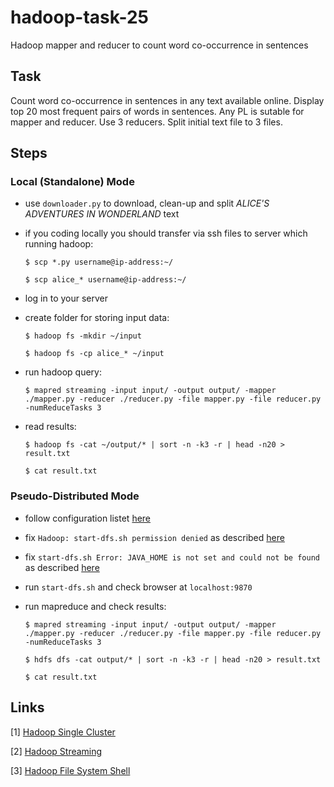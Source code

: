 # hadoop-task-25
Hadoop mapper and reducer to count word co-occurrence in sentences

## Task

Count word co-occurrence in sentences in any text available online.
Display top 20 most frequent pairs of words in sentences.
Any PL is sutable for mapper and reducer.
Use 3 reducers.
Split initial text file to 3 files.

## Steps

### Local (Standalone) Mode

* use `downloader.py` to download, clean-up and split *ALICE'S ADVENTURES IN WONDERLAND* text
* if you coding locally you should transfer via ssh files to server which running hadoop:

    `$ scp *.py username@ip-address:~/`

    `$ scp alice_* username@ip-address:~/`

* log in to your server
* create folder for storing input data:

    `$ hadoop fs -mkdir ~/input`

    `$ hadoop fs -cp alice_* ~/input`

* run hadoop query:

    `$ mapred streaming -input input/ -output output/ -mapper ./mapper.py -reducer ./reducer.py -file mapper.py -file reducer.py -numReduceTasks 3`

* read results:

    `$ hadoop fs -cat ~/output/* | sort -n -k3 -r | head -n20 > result.txt`
    
    `$ cat result.txt`

### Pseudo-Distributed Mode

* follow configuration listet [here](https://hadoop.apache.org/docs/r3.1.2/hadoop-project-dist/hadoop-common/SingleCluster.html#Pseudo-Distributed_Operation)
* fix `Hadoop: start-dfs.sh permission denied` as described [here](https://stackoverflow.com/questions/15211848)
* fix `start-dfs.sh Error: JAVA_HOME is not set and could not be found` as described [here](https://stackoverflow.com/questions/21533725)
* run `start-dfs.sh` and check browser at `localhost:9870`
* run mapreduce and check results:

    `$ mapred streaming -input input/ -output output/ -mapper ./mapper.py -reducer ./reducer.py -file mapper.py -file reducer.py -numReduceTasks 3`
    
    `$ hdfs dfs -cat output/* | sort -n -k3 -r | head -n20 > result.txt`
    
    `$ cat result.txt`

## Links
[1] [Hadoop Single Cluster](https://hadoop.apache.org/docs/r3.1.2/hadoop-project-dist/hadoop-common/SingleCluster.html#Standalone_Operation)

[2] [Hadoop Streaming](https://hadoop.apache.org/docs/r3.1.2/hadoop-streaming/HadoopStreaming.html)

[3] [Hadoop File System Shell](https://hadoop.apache.org/docs/current/hadoop-project-dist/hadoop-common/FileSystemShell.html#stat)